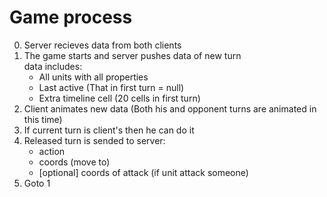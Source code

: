 Game process
============
0. Server recieves data from both clients
1. The game starts and server pushes data of new turn  
   data includes:
     - All units with all properties
     - Last active (That in first turn = null)
     - Extra timeline cell (20 cells in first turn)
2. Client animates new data (Both his and opponent turns are animated in this time)
3. If current turn is client's then he can do it
4. Released turn is sended to server:
     - action
     - coords (move to)
     - [optional] coords of attack (if unit attack someone)
5. Goto 1
